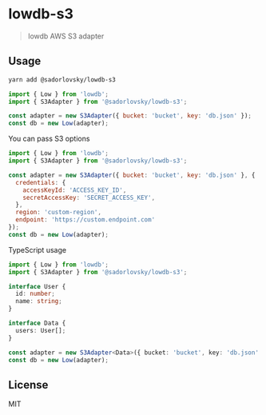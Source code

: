 # lowdb-s3

> lowdb AWS S3 adapter

## Usage

```bash
yarn add @sadorlovsky/lowdb-s3
```

```js
import { Low } from 'lowdb';
import { S3Adapter } from '@sadorlovsky/lowdb-s3';

const adapter = new S3Adapter({ bucket: 'bucket', key: 'db.json' });
const db = new Low(adapter);
```

You can pass S3 options

```js
import { Low } from 'lowdb';
import { S3Adapter } from '@sadorlovsky/lowdb-s3';

const adapter = new S3Adapter({ bucket: 'bucket', key: 'db.json' }, {
  credentials: {
    accessKeyId: 'ACCESS_KEY_ID',
    secretAccessKey: 'SECRET_ACCESS_KEY',
  },
  region: 'custom-region',
  endpoint: 'https://custom.endpoint.com'
});
const db = new Low(adapter);
```

TypeScript usage

```ts
import { Low } from 'lowdb';
import { S3Adapter } from '@sadorlovsky/lowdb-s3';

interface User {
  id: number;
  name: string;
}

interface Data {
  users: User[];
}

const adapter = new S3Adapter<Data>({ bucket: 'bucket', key: 'db.json' });
const db = new Low(adapter);
```

## License

MIT
